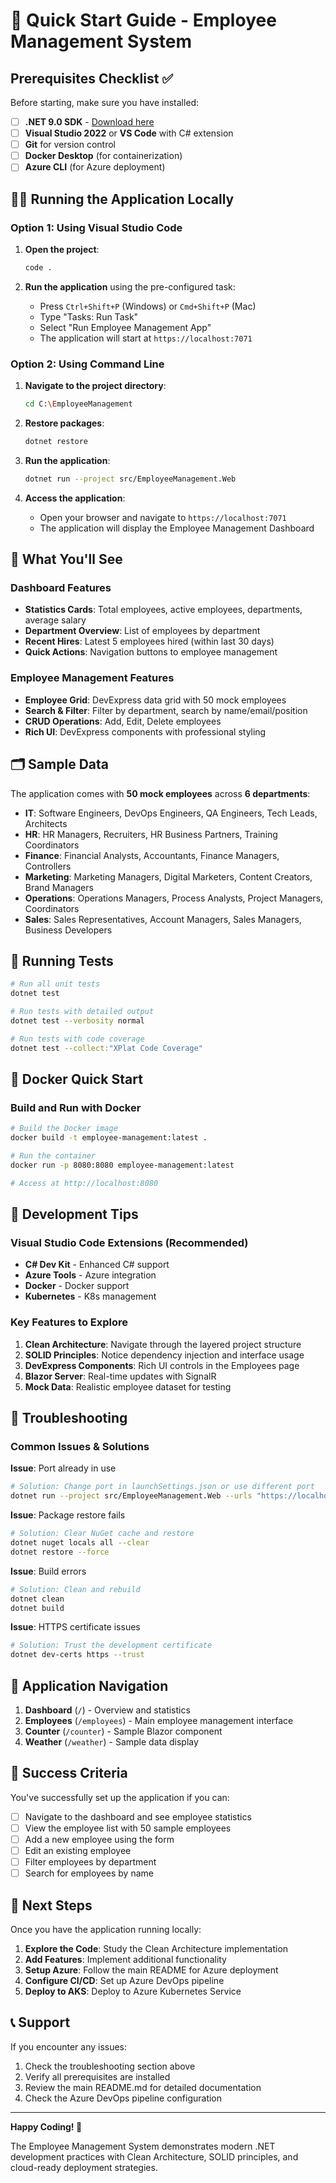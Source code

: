 # 🚀 Quick Start Guide - Employee Management System

## Prerequisites Checklist ✅

Before starting, make sure you have installed:

- [ ] **.NET 9.0 SDK** - [Download here](https://dotnet.microsoft.com/download/dotnet/9.0)
- [ ] **Visual Studio 2022** or **VS Code** with C# extension
- [ ] **Git** for version control
- [ ] **Docker Desktop** (for containerization)
- [ ] **Azure CLI** (for Azure deployment)

## 🏃‍♂️ Running the Application Locally

### Option 1: Using Visual Studio Code

1. **Open the project**:
   ```bash
   code .
   ```

2. **Run the application** using the pre-configured task:
   - Press `Ctrl+Shift+P` (Windows) or `Cmd+Shift+P` (Mac)
   - Type "Tasks: Run Task"
   - Select "Run Employee Management App"
   - The application will start at `https://localhost:7071`

### Option 2: Using Command Line

1. **Navigate to the project directory**:
   ```bash
   cd C:\EmployeeManagement
   ```

2. **Restore packages**:
   ```bash
   dotnet restore
   ```

3. **Run the application**:
   ```bash
   dotnet run --project src/EmployeeManagement.Web
   ```

4. **Access the application**:
   - Open your browser and navigate to `https://localhost:7071`
   - The application will display the Employee Management Dashboard

## 🎯 What You'll See

### Dashboard Features
- **Statistics Cards**: Total employees, active employees, departments, average salary
- **Department Overview**: List of employees by department
- **Recent Hires**: Latest 5 employees hired (within last 30 days)
- **Quick Actions**: Navigation buttons to employee management

### Employee Management Features
- **Employee Grid**: DevExpress data grid with 50 mock employees
- **Search & Filter**: Filter by department, search by name/email/position
- **CRUD Operations**: Add, Edit, Delete employees
- **Rich UI**: DevExpress components with professional styling

## 🗂️ Sample Data

The application comes with **50 mock employees** across **6 departments**:
- **IT**: Software Engineers, DevOps Engineers, QA Engineers, Tech Leads, Architects
- **HR**: HR Managers, Recruiters, HR Business Partners, Training Coordinators
- **Finance**: Financial Analysts, Accountants, Finance Managers, Controllers
- **Marketing**: Marketing Managers, Digital Marketers, Content Creators, Brand Managers
- **Operations**: Operations Managers, Process Analysts, Project Managers, Coordinators
- **Sales**: Sales Representatives, Account Managers, Sales Managers, Business Developers

## 🧪 Running Tests

```bash
# Run all unit tests
dotnet test

# Run tests with detailed output
dotnet test --verbosity normal

# Run tests with code coverage
dotnet test --collect:"XPlat Code Coverage"
```

## 🐳 Docker Quick Start

### Build and Run with Docker

```bash
# Build the Docker image
docker build -t employee-management:latest .

# Run the container
docker run -p 8080:8080 employee-management:latest

# Access at http://localhost:8080
```

## 🔧 Development Tips

### Visual Studio Code Extensions (Recommended)
- **C# Dev Kit** - Enhanced C# support
- **Azure Tools** - Azure integration
- **Docker** - Docker support
- **Kubernetes** - K8s management

### Key Features to Explore
1. **Clean Architecture**: Navigate through the layered project structure
2. **SOLID Principles**: Notice dependency injection and interface usage
3. **DevExpress Components**: Rich UI controls in the Employees page
4. **Blazor Server**: Real-time updates with SignalR
5. **Mock Data**: Realistic employee dataset for testing

## 🚨 Troubleshooting

### Common Issues & Solutions

**Issue**: Port already in use
```bash
# Solution: Change port in launchSettings.json or use different port
dotnet run --project src/EmployeeManagement.Web --urls "https://localhost:7072"
```

**Issue**: Package restore fails
```bash
# Solution: Clear NuGet cache and restore
dotnet nuget locals all --clear
dotnet restore --force
```

**Issue**: Build errors
```bash
# Solution: Clean and rebuild
dotnet clean
dotnet build
```

**Issue**: HTTPS certificate issues
```bash
# Solution: Trust the development certificate
dotnet dev-certs https --trust
```

## 📱 Application Navigation

1. **Dashboard** (`/`) - Overview and statistics
2. **Employees** (`/employees`) - Main employee management interface
3. **Counter** (`/counter`) - Sample Blazor component
4. **Weather** (`/weather`) - Sample data display

## 🎉 Success Criteria

You've successfully set up the application if you can:
- [ ] Navigate to the dashboard and see employee statistics
- [ ] View the employee list with 50 sample employees
- [ ] Add a new employee using the form
- [ ] Edit an existing employee
- [ ] Filter employees by department
- [ ] Search for employees by name

## 🔗 Next Steps

Once you have the application running locally:

1. **Explore the Code**: Study the Clean Architecture implementation
2. **Add Features**: Implement additional functionality
3. **Setup Azure**: Follow the main README for Azure deployment
4. **Configure CI/CD**: Set up Azure DevOps pipeline
5. **Deploy to AKS**: Deploy to Azure Kubernetes Service

## 📞 Support

If you encounter any issues:
1. Check the troubleshooting section above
2. Verify all prerequisites are installed
3. Review the main README.md for detailed documentation
4. Check the Azure DevOps pipeline configuration

---

**Happy Coding! 🚀**

The Employee Management System demonstrates modern .NET development practices with Clean Architecture, SOLID principles, and cloud-ready deployment strategies.
